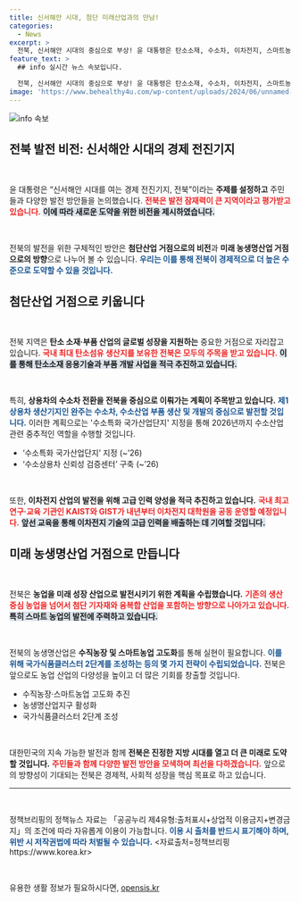 ```yaml
---
title: 신서해안 시대, 첨단 미래산업과의 만남!
categories:
  - News
excerpt: >
  전북, 신서해안 시대의 중심으로 부상! 윤 대통령은 탄소소재, 수소차, 이차전지, 스마트농업 등 미래 산업 발전 방안을 제시하며 이 지역의 잠재력을 강조했습니다. 새로운 경제 전진기지로의 도약이 기대됩니다!
feature_text: >
  ## info 실시간 뉴스 속보입니다.

  전북, 신서해안 시대의 중심으로 부상! 윤 대통령은 탄소소재, 수소차, 이차전지, 스마트농업 등 미래 산업 발전 방안을 제시하며 이 지역의 잠재력을 강조했습니다. 새로운 경제 전진기지로의 도약이 기대됩니다!
image: 'https://www.behealthy4u.com/wp-content/uploads/2024/06/unnamed-file.png'
---
```


<p><img src="https://www.behealthy4u.com/wp-content/uploads/2024/06/unnamed-file.png" alt="info 속보" /></p>

<h2 data-ke-size="size26">전북 발전 비전: 신서해안 시대의 경제 전진기지</h2>

<p data-ke-size="size16">&nbsp;</p>

<p>윤 대통령은 “신서해안 시대를 여는 경제 전진기지, 전북”이라는 <b>주제를 설정하고</b> 주민들과 다양한 발전 방안들을 논의했습니다. <b><span style="color: #ee2323;">전북은 발전 잠재력이 큰 지역이라고 평가받고 있습니다.</span></b> <b><span style="background-color: #21538527;">이에 따라 새로운 도약을 위한 비전을 제시하였습니다.</span></b></p>

<p data-ke-size="size16">&nbsp;</p>

<p>전북의 발전을 위한 구체적인 방안은 <b>첨단산업 거점으로의 비전</b>과 <b>미래 농생명산업 거점으로의 방향</b>으로 나누어 볼 수 있습니다. <b><span style="color: #1a5490;">우리는 이를 통해 전북이 경제적으로 더 높은 수준으로 도약할 수 있을 것입니다.</span></b></p>

<h2 data-ke-size="size26">첨단산업 거점으로 키웁니다</h2>

<p data-ke-size="size16">&nbsp;</p>

<p>전북 지역은 <b>탄소 소재·부품 산업의 글로벌 성장을 지원하는</b> 중요한 거점으로 자리잡고 있습니다. <b><span style="color: #ee2323;">국내 최대 탄소섬유 생산지를 보유한 전북은 모두의 주목을 받고 있습니다.</span></b> <b><span style="background-color: #21538527;">이를 통해 탄소소재 응용기술과 부품 개발 사업을 적극 추진하고 있습니다.</span></b></p>

<p data-ke-size="size16">&nbsp;</p>

<p>특히, <b>상용차의 수소차 전환을 전북을 중심으로 이뤄가는 계획이 주목받고 있습니다.</b> <b><span style="color: #1a5490;">제1 상용차 생산기지인 완주는 수소차, 수소산업 부품 생산 및 개발의 중심으로 발전할 것입니다.</span></b> 이러한 계획으로는 '수소특화 국가산업단지' 지정을 통해 2026년까지 수소산업 관련 중추적인 역할을 수행할 것입니다.</p>

<ul>
    <li>‘수소특화 국가산업단지’ 지정 (~’26)</li>
    <li>‘수소상용차 신뢰성 검증센터’ 구축 (~’26)</li>
</ul>

<p data-ke-size="size16">&nbsp;</p>

<p>또한, <b>이차전지 산업의 발전을 위해 고급 인력 양성을 적극 추진하고 있습니다.</b> <b><span style="color: #ee2323;">국내 최고 연구·교육 기관인 KAIST와 GIST가 내년부터 이차전지 대학원을 공동 운영할 예정입니다.</span></b> <b><span style="background-color: #21538527;">앞선 교육을 통해 이차전지 기술의 고급 인력을 배출하는 데 기여할 것입니다.</span></b></p>

<h2 data-ke-size="size26">미래 농생명산업 거점으로 만듭니다</h2>

<p data-ke-size="size16">&nbsp;</p>

<p>전북은 <b>농업을 미래 성장 산업으로 발전시키기 위한 계획을 수립했습니다.</b> <b><span style="color: #ee2323;">기존의 생산 중심 농업을 넘어서 첨단 기자재와 융복합 산업을 포함하는 방향으로 나아가고 있습니다.</span></b> <b><span style="background-color: #21538527;">특히 스마트 농업의 발전에 주력하고 있습니다.</span></b></p>

<p data-ke-size="size16">&nbsp;</p>

<p>전북의 농생명산업은 <b>수직농장 및 스마트농업 고도화</b>를 통해 실현이 필요합니다. <b><span style="color: #1a5490;">이를 위해 국가식품클러스터 2단계를 조성하는 등의 몇 가지 전략이 수립되었습니다.</span></b> 전북은 앞으로도 농업 산업의 다양성을 높이고 더 많은 기회를 창출할 것입니다.</p>

<ul>
    <li>수직농장·스마트농업 고도화 추진</li>
    <li>농생명산업지구 활성화</li>
    <li>국가식품클러스터 2단계 조성</li>
</ul>

<p data-ke-size="size16">&nbsp;</p>

<p>대한민국의 지속 가능한 발전과 함께 <b>전북은 진정한 지방 시대를 열고 더 큰 미래로 도약할 것입니다.</b> <b><span style="color: #ee2323;">주민들과 함께 다양한 발전 방안을 모색하며 최선을 다하겠습니다.</span></b> 앞으로의 방향성이 기대되는 전북은 경제적, 사회적 성장을 핵심 목표로 하고 있습니다.</p>

<hr>

<p data-ke-size="size16">&nbsp;</p>

<p>정책브리핑의 정책뉴스 자료는 「공공누리 제4유형:출처표시+상업적 이용금지+변경금지」의 조건에 따라 자유롭게 이용이 가능합니다. <b><span style="color: #1a5490;">이용 시 출처를 반드시 표기해야 하며, 위반 시 저작권법에 따라 처벌될 수 있습니다.</span></b> &lt;자료출처=정책브리핑 https://www.korea.kr></p>

<p data-ke-size="size16">&nbsp;</p>
유용한 생활 정보가 필요하시다면, <a href="https://opensis.kr" rel="dofollow">opensis.kr</a>


